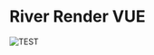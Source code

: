 # River Render VUE
![TEST](https://github.com/codytiatia/Portfolio/blob/master/images/River_4K.png)
